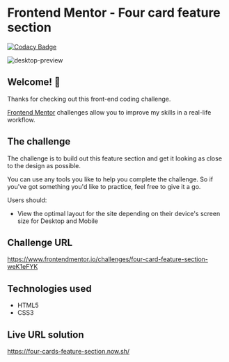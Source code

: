 # Frontend Mentor - Four card feature section

[![Codacy Badge](https://api.codacy.com/project/badge/Grade/724de71b6ac64621b09a31b490ee9572)](https://app.codacy.com/manual/danielbarrosdeoliveira/four-cards-feature-section?utm_source=github.com&utm_medium=referral&utm_content=danielbarrosdeoliveira/four-cards-feature-section&utm_campaign=Badge_Grade_Dashboard)

![desktop-preview](https://user-images.githubusercontent.com/28925159/82166808-01bb8300-9890-11ea-8649-ef44d096a385.jpg)

## Welcome! 👋

Thanks for checking out this front-end coding challenge.

[Frontend Mentor](https://www.frontendmentor.io) challenges allow you to improve my skills in a real-life workflow.

## The challenge
The challenge is to build out this feature section and get it looking as close to the design as possible.

You can use any tools you like to help you complete the challenge. So if you've got something you'd like to practice, feel free to give it a go.

Users should:

* View the optimal layout for the site depending on their device's screen size for Desktop and Mobile

## Challenge URL
<https://www.frontendmentor.io/challenges/four-card-feature-section-weK1eFYK>

## Technologies used

* HTML5
* CSS3

## Live URL solution

<https://four-cards-feature-section.now.sh/>
